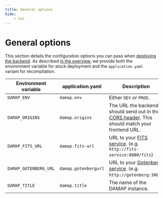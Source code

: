 ```yaml
---
title: General options
hide:
    - toc
---
```


# General options

This section details the configuration options you can pass when [deploying the backend](../deployment/backend.md). As described [in the overview](index.md), we provide both the environment variable for stock deployment and the `application.yaml` variant for recompilation.

| Environment variable  | application.yaml     | Description                                                                                                                                                   |
|-----------------------|----------------------|---------------------------------------------------------------------------------------------------------------------------------------------------------------|
| `DAMAP_ENV`           | `damap.env`          | Either `DEV` or `PROD`.                                                                                                                                       |
| `DAMAP_ORIGINS`       | `damap.origins`      | The URL the backend should send out in the [CORS header](https://developer.mozilla.org/en-US/docs/Web/HTTP/Guides/CORS). This should match your frontend URL. |
| `DAMAP_FITS_URL`      | `damap.fits-url`     | URL to your [FITS service](../deployment/fits.md). (e.g. `http://fits-service:8080/fits`)                                                                     |
| `DAMAP_GOTENBERG_URL` | `damap.gotenbergurl` | URL to your [Gotenberg service](../deployment/gotenberg.md). (e.g. `http://gotenberg:3000`)                                                                   |
| `DAMAP_TITLE`         | `damap.title`        | The name of the DAMAP instance.                                                                                                                               |
